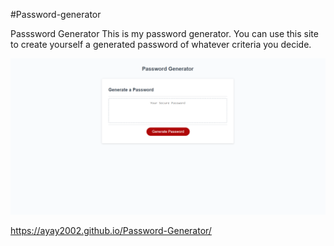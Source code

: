 #Password-generator

Passsword Generator
This is my password generator. You can use this site to create yourself a generated password of whatever criteria you decide.

![alt=deployed site](Screenshot%202023-09-11%20175235.png)

https://ayay2002.github.io/Password-Generator/